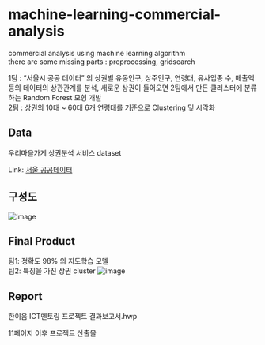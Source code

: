 # machine-learning-commercial-analysis

commercial analysis using machine learning algorithm   
there are some missing parts : preprocessing, gridsearch

1팀 : “서울시 공공 데이터” 의 상권별 유동인구, 상주인구, 연령대, 유사업종 수, 매출액 등의 데이터의 상관관계를 분석, 새로운 상권이 들어오면 2팀에서 만든 클러스터에 분류하는 Random Forest 모형 개발  
2팀 : 상권의 10대 ~ 60대 6개 연령대를 기준으로 Clustering 및 시각화 

Data
-----

우리마을가게 상권분석 서비스 dataset

Link: [서울 공공데이터][datasetlink]

[datasetlink]: https://opengov.seoul.go.kr/data?sortField=date&sortOrder=desc&searchKeyword=%EC%84%9C%EC%9A%B8%EC%8B%9C+%EC%9A%B0%EB%A6%AC%EB%A7%88%EC%9D%84+%EA%B0%80%EA%B2%8C+%EC%83%81%EA%B6%8C%EB%B6%84%EC%84%9D%EC%84%9C%EB%B9%84%EC%8A%A4 "data link"

구성도  
-----
![image](https://user-images.githubusercontent.com/43367868/114257066-4c8a4000-99f8-11eb-85b7-7d70e0bb9416.png)


Final Product
-------------
팀1: 정확도 98% 의 지도학습 모델   
팀2: 특징을 가진 상권 cluster 
![image](https://user-images.githubusercontent.com/43367868/114257099-ab4fb980-99f8-11eb-8ed0-993211412854.png)

Report  
------------
한이음 ICT멘토링 프로젝트 결과보고서.hwp 

11페이지 이후 프로젝트 산출물
